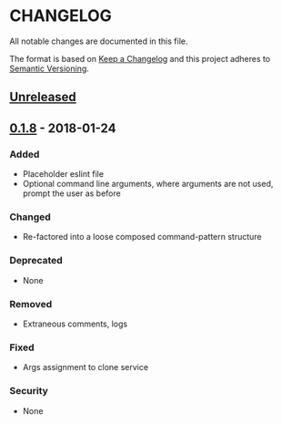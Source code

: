 # CHANGELOG

All notable changes are documented in this file.

The format is based on [Keep a Changelog](http://keepachangelog.com/en/1.0.0/)
and this project adheres to [Semantic Versioning](http://semver.org/spec/v2.0.0.html).

## [Unreleased](#)

## [0.1.8](https://github.com/chrisweight/cjw-cli/compare/v0.1.7...v0.1.8) - 2018-01-24
### Added
- Placeholder eslint file
- Optional command line arguments, where arguments are not used, prompt the user as before

### Changed
- Re-factored into a loose composed command-pattern structure

### Deprecated
- None

### Removed
- Extraneous comments, logs

### Fixed
- Args assignment to clone service

### Security
- None
